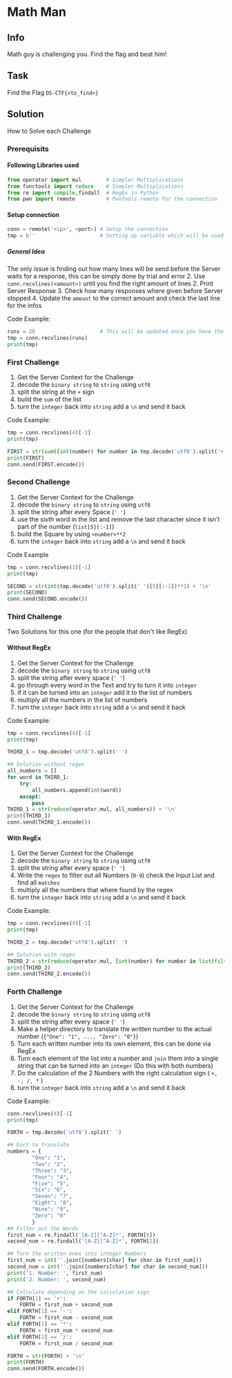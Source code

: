 # Math Man
## Info
Math guy is challenging you. Find the flag and beat him!

## Task
Find the Flag `DS-CTF{<to_find>}`

## Solution
How to Solve each Challenge
### Prerequisits
#### Following Libraries used
```Python
from operator import mul        # Simpler Multiplications
from functools import reduce    # Simpler Multiplications
from re import compile,findall  # RegEx in Python
from pwn import remote          # PwnTools remote for the connection
```

#### Setup connection
```Python
conn = remote('<ip>', <port>) # Setup the connection
tmp = b''                     # Setting up variable which will be used for the Input
```
##### General Idea
The only issue is finding out how many lines will be send before the Server waits for a response, this can be simply done by trial and error
2. Use `conn.recvlines(<amount>)` until you find the right amount of lines
2. Print Server Response
3. Check how many responses where given before Server stopped
4. Update the `amount` to the correct amount and check the last line for the infos

Code Example:
```Python
runs = 20                     # This will be updated once you have the correct amount
tmp = conn.recvlines(runs)
print(tmp)
```

### First Challenge
1. Get the Server Context for the Challenge
2. decode the `binary string` to `string` using `utf8`
3. split the string at the `+` sign
4. build the `sum` of the list
5. turn the `integer` back into `string` add a `\n` and send it back

Code Example:
```Python
tmp = conn.recvlines(4)[-1]
print(tmp)

FIRST = str(sum([int(number) for number in tmp.decode('utf8').split('+')])) + '\n'
print(FIRST)
conn.send(FIRST.encode())
```

### Second Challenge
1. Get the Server Context for the Challenge
2. decode the `binary string` to `string` using `utf8`
3. split the string after every Space (`' '`)
4. use the sixth word in the list and remove the last character since it isn't part of the number (`list[5][:-1]`)
5. build the Square by using `<number>**2`
6. turn the `integer` back into `string` add a `\n` and send it back

Code Example
```Python
tmp = conn.recvlines(3)[-1]
print(tmp)

SECOND = str(int(tmp.decode('utf8').split(' ')[5][:-1])**2) + '\n'
print(SECOND)
conn.send(SECOND.encode())
```

### Third Challenge
Two Solutions for this one (for the people that don't like RegEx)
#### Without RegEx
1. Get the Server Context for the Challenge
2. decode the `binary string` to `string` using `utf8`
3. split the string after every space (`' '`)
4. go through every word in the Text and try to turn it into `integer`
  1. if it can be turned into an `integer` add it to the list of numbers
5. multiply all the numbers in the list of numbers
6. turn the `integer` back into `string` add a `\n` and send it back

Code Example:
```Python
tmp = conn.recvlines(4)[-1]
print(tmp)

THIRD_1 = tmp.decode('utf8').split(' ')

## Solution without regex
all_numbers = []
for word in THIRD_1:
    try:
        all_numbers.append(int(word))
    except:
        pass
THIRD_1 = str(reduce(operator.mul, all_numbers)) + '\n'
print(THIRD_1)
conn.send(THIRD_1.encode())
```

#### With RegEx
1. Get the Server Context for the Challenge
2. decode the `binary string` to `string` using `utf8`
3. split the string after every space (`' '`)
4. Write the `regex` to filter out all Numbers (`0-9`) check the Input List and find all `matches`
5. multiply all the numbers that where found by the regex
6. turn the `integer` back into `string` add a `\n` and send it back

Code Example:
```Python
tmp = conn.recvlines(4)[-1]
print(tmp)

THIRD_2 = tmp.decode('utf8').split(' ')

## Solution with regex
THIRD_2 = str(reduce(operator.mul, [int(number) for number in list(filter(re.compile('[0-9]').match, THIRD_2))])) + '\n'
print(THIRD_2)
conn.send(THIRD_2.encode())
```
### Forth Challenge
1. Get the Server Context for the Challenge
2. decode the `binary string` to `string` using `utf8`
3. split the string after every space (`' '`)
4. Make a helper directory to translate the written number to the actual number (`{"One": "1", ..., "Zero": "0"}`)
5. Turn each written number into its own element, this can be done via RegEx
6. Turn each element of the list into a number and `join` them into a single string that can be turned into an `integer` (Do this with both numbers)
7. Do the calculation of the 2 Numbers with the right calculation sign ( `+, -, /, *` )
8. turn the `integer` back into `string` add a `\n` and send it back

Code Example:
```Python
conn.recvlines(4)[-1]
print(tmp)

FORTH = tmp.decode('utf8').split(' ')

## Dict to translate
numbers = {
        "One": "1",
        "Two": "2",
        "Three": "3",
        "Four": "4",
        "Five": "5",
        "Six": "6",
        "Seven": "7",
        "Eight": "8",
        "Nine": "9",
        "Zero": "0"
        }
## Filter out the Words
first_num = re.findall('[A-Z][^A-Z]*', FORTH[0])
second_num = re.findall('[A-Z][^A-Z]*', FORTH[2])

## Turn the written ones into integer Numbers
first_num = int(''.join([numbers[char] for char in first_num]))
second_num = int(''.join([numbers[char] for char in second_num]))
print('1. Number: ', first_num)
print('2. Number: ', second_num)

## Calculate depending on the calculation sign
if FORTH[1] == '+':
    FORTH = first_num + second_num
elif FORTH[1] == '-':
    FORTH = first_num - second_num
elif FORTH[1] == '*':
    FORTH = first_num * second_num
elif FORTH[1] == '/':
    FORTH = first_num / second_num

FORTH = str(FORTH) + '\n'
print(FORTH)
conn.send(FORTH.encode())
```
